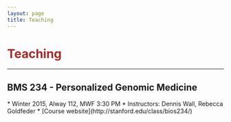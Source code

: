 ```yaml
---
layout: page
title: Teaching
---
```

<h1 style="color:brown">Teaching</h1>
<hr>
<h2>BMS 234 - Personalized Genomic Medicine</h2>
* Winter 2015, Alway 112, MWF 3:30 PM
* Instructors: Dennis Wall, Rebecca Goldfeder
* [Course website](http://stanford.edu/class/bios234/)
